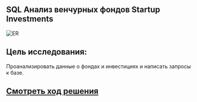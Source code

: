 ## SQL Анализ венчурных фондов  Startup Investments

<img src="https://code.s3.yandex.net/SQL%20for%20data%20and%20analytics/ER/basic_sql_project_ERD.png" alt="ER"/>

## Цель исследования:

Проанализировать данные о фондах и инвестициях и написать запросы к базе.


## [Cмотреть ход решения](https://github.com/laringerman/portfolio/tree/main/05-venture_funds/1.0-lgg-venture.ipunb)
